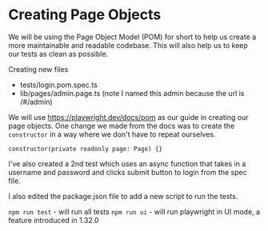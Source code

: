 # Creating Page Objects

We will be using the Page Object Model (POM) for short to help us create a more maintainable and readable codebase. This will also help us to keep our tests as clean as possible.

Creating new files

* tests/login.pom.spec.ts
* lib/pages/admin.page.ts (note I named this admin because the url is /#/admin)

We will use <https://playwright.dev/docs/pom> as our guide in creating our page objects. One change we made from the docs was to create the `constructor` in a way where we don't have to repeat ourselves.

`constructor(private readonly page: Page) {}`

I've also created a 2nd test which uses an async function that takes in a username and password and clicks submit button to login from the spec file.

I also edited the package.json file to add a new script to run the tests.

`npm run test` - will run all tests
`npm run ui` - will run playwright in UI mode, a feature introduced in 1.32.0
  